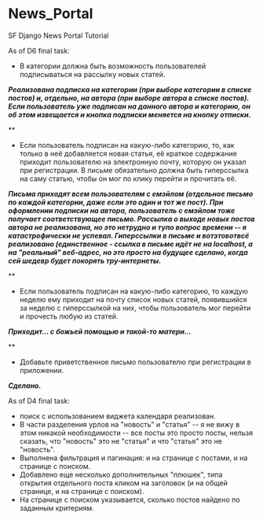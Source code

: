 # News_Portal
 SF Django News Portal Tutorial

As of D6 final task:

* В категории должна быть возможность пользователей подписываться на рассылку новых статей.

***Реализована подписка на категории (при выборе категории в списке постов) и, отдельно, на автора (при выборе автора в списке постов). Если пользователь уже подписан на данного автора и категорию, он об этом извещается и кнопка подписки меняется на кнопку отписки.***

**

* Если пользователь подписан на какую-либо категорию, то, как только в неё добавляется новая статья, её краткое содержание приходит пользователю на электронную почту, которую он указал при регистрации. В письме обязательно должна быть гиперссылка на саму статью, чтобы он мог по клику перейти и прочитать её.

***Письма приходят всем пользователям с емэйлом (отдельное письмо по каждой категории, даже если это один и тот же пост). При оформлении подписки на автора, пользователь с емэйлом тоже получает соответствующее письмо. Рассылка о выходе новых постов автора не реализована, но это нетрудно и тупо вопрос времени -- я катастрофически не успевал. Гиперссылки в письме и вотэтовотвсё реализовано (единственное - ссылка в письме идёт не на localhost, а на "реальный" веб-адрес, но это просто на будущее сделано, когда сей шедевр будет покорять тру-интернеты.***

**

* Если пользователь подписан на какую-либо категорию, то каждую неделю ему приходит на почту список новых статей, появившийся за неделю с гиперссылкой на них, чтобы пользователь мог перейти и прочесть любую из статей.

***Приходит... с божьей помощью и такой-то матери...***

**

* Добавьте приветственное письмо пользователю при регистрации в приложении.

***Сделано.***


As of D4 final task:

* поиск с использованием виджета календаря реализован.
* В части разделения урлов на "новость" и "статья" -- я не вижу в этом никакой необходимости -- все посты это просто посты, нельзя сказать, что "новость" это не "статья" и что "статья" это не "новость".
* Выполнена фильтрация и пагинация: и на странице с постами, и на странице с поиском.
* Добавлено еще несколько дополнительных "плюшек", типа открытия отдельного поста кликом на заголовок (и на общей странице, и на странице с поиском).
* На странице с поиском указывается, сколько постов найдено по заданным критериям.